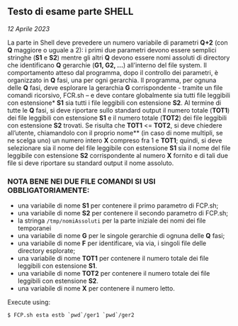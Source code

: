 ## Testo di esame parte SHELL
*12 Aprile 2023*

La parte in Shell deve prevedere un numero variabile di parametri **Q+2** (con **Q** maggiore o uguale a 2): i primi due parametri devono essere semplici stringhe (**S1** e **S2**) mentre gli altri **Q** devono essere nomi assoluti di directory che identificano **Q** gerarchie (**G1, G2, …**) all’interno del file system.
Il comportamento atteso dal programma, dopo il controllo dei parametri, è organizzato in **Q** fasi, una per ogni gerarchia. Il programma, per ognuna delle **Q** fasi, deve esplorare la gerarchia **G** corrispondente - tramite un file comandi ricorsivo, FCR.sh – e deve contare globalmente sia tutti file leggibili con estensione* **S1** sia tutti i file leggibili con estensione **S2**.
Al termine di tutte le **Q** fasi, si deve riportare sullo standard output il numero totale (**TOT1**) dei file leggibili con estensione **S1** e il numero totale (**TOT2**) dei file leggibili con estensione **S2** trovati.
Se risulta che **TOT1** <= **TOT2**, si deve chiedere all’utente, chiamandolo con il proprio nome** (in caso di nome multipli, se ne scelga uno) un numero intero **X** compreso fra 1 e **TOT1**; quindi, si deve selezionare sia il nome del file leggibile con estensione **S1** sia il nome del file leggibile con estensione **S2** corrispondente al numero **X** fornito e di tali due file si deve riportare su standard output il nome assoluto.

### NOTA BENE NEI DUE FILE COMANDI SI USI OBBLIGATORIAMENTE:
* una variabile di nome **S1** per contenere il primo parametro di FCP.sh;
* una variabile di nome **S2** per contenere il secondo parametro di FCP.sh;
* la stringa `/tmp/nomiAssoluti` per la parte iniziale dei nomi dei file temporanei
* una variabile di nome **G** per le singole gerarchie di ognuna delle **Q** fasi;
* una variabile di nome **F** per identificare, via via, i singoli file delle directory esplorate;
* una variabile di nome **TOT1** per contenere il numero totale dei file leggibili con estensione **S1**.
* una variabile di nome **TOT2** per contenere il numero totale dei file leggibili con estensione **S2**.
* una variabile di nome **X** per contenere il numero letto.

Execute using:
```console
$ FCP.sh esta estb `pwd`/ger1 `pwd`/ger2
```